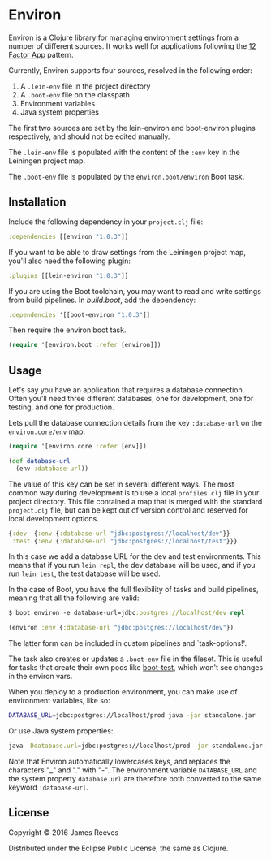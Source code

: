 # Environ

Environ is a Clojure library for managing environment settings from a
number of different sources. It works well for applications following
the [12 Factor App](http://12factor.net/) pattern.

Currently, Environ supports four sources, resolved in the following
order:

1. A `.lein-env` file in the project directory
2. A `.boot-env` file on the classpath
3. Environment variables
4. Java system properties

The first two sources are set by the lein-environ and boot-environ
plugins respectively, and should not be edited manually.

The `.lein-env` file is populated with the content of the `:env` key
in the Leiningen project map.

The `.boot-env` file is populated by the `environ.boot/environ` Boot
task.


## Installation

Include the following dependency in your `project.clj` file:

```clojure
:dependencies [[environ "1.0.3"]]
```

If you want to be able to draw settings from the Leiningen project
map, you'll also need the following plugin:

```clojure
:plugins [[lein-environ "1.0.3"]]
```

If you are using the Boot toolchain, you may want to read and write
settings from build pipelines. In *build.boot*, add the dependency:

```clojure
:dependencies '[[boot-environ "1.0.3"]]
```

Then require the environ boot task.

```clojure
(require '[environ.boot :refer [environ]])
```


## Usage

Let's say you have an application that requires a database connection.
Often you'll need three different databases, one for development, one
for testing, and one for production.

Lets pull the database connection details from the key `:database-url`
on the `environ.core/env` map.

```clojure
(require '[environ.core :refer [env]])

(def database-url
  (env :database-url))
```

The value of this key can be set in several different ways. The most
common way during development is to use a local `profiles.clj` file in
your project directory. This file contained a map that is merged with
the standard `project.clj` file, but can be kept out of version
control and reserved for local development options.

```clojure
{:dev  {:env {:database-url "jdbc:postgres://localhost/dev"}}
 :test {:env {:database-url "jdbc:postgres://localhost/test"}}}
```

In this case we add a database URL for the dev and test environments.
This means that if you run `lein repl`, the dev database will be used,
and if you run `lein test`, the test database will be used.

In the case of Boot, you have the full flexibility of tasks and build
pipelines, meaning that all the following are valid:

```clojure
$ boot environ -e database-url=jdbc:postgres://localhost/dev repl
```

```clojure
(environ :env {:database-url "jdbc:postgres://localhost/dev"})
```

The latter form can be included in custom pipelines and `task-options!'.

The task also creates or updates a `.boot-env` file in the fileset.
This is useful for tasks that create their own pods like 
[boot-test](https://github.com/adzerk-oss/boot-test), which won't
see changes in the environ vars.

When you deploy to a production environment, you can make use of
environment variables, like so:

```bash
DATABASE_URL=jdbc:postgres://localhost/prod java -jar standalone.jar
```

Or use Java system properties:

```bash
java -Ddatabase.url=jdbc:postgres://localhost/prod -jar standalone.jar
```

Note that Environ automatically lowercases keys, and replaces the
characters "_" and "." with "-". The environment variable
`DATABASE_URL` and the system property `database.url` are therefore
both converted to the same keyword `:database-url`.


## License

Copyright © 2016 James Reeves

Distributed under the Eclipse Public License, the same as Clojure.
